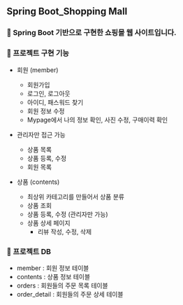 ## Spring Boot_Shopping Mall



### **🎯 Spring Boot 기반으로 구현한 쇼핑몰 웹 사이트입니다.**





### 📜 프로젝트 구현 기능

- 회원 (member)
  - 회원가입
  - 로그인, 로그아웃
  - 아이디, 패스워드 찾기
  - 회원 정보 수정
  - Mypage에서 나의 정보 확인, 사진 수정, 구매이력 확인

- 관리자만 접근 가능
  - 상품 목록
  - 상품 등록, 수정
  - 회원 목록



- 상품 (contents)
  - 최상위 카테고리를 만들어서 상품 분류
  - 상품 조회
  - 상품 등록, 수정 (관리자만 가능)
  - 상품 상세 페이지
    - 리뷰 작성, 수정, 삭제



### 📜 프로젝트 DB

- member : 회원 정보 테이블
- contents : 상품 정보 테이블 
- orders : 회원들의 주문 목록 테이블
- order_detail : 회원들의 주문 상세 테이블
